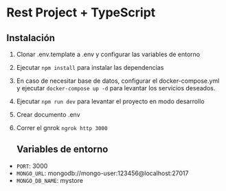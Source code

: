 # Rest Project + TypeScript
## Instalación

1. Clonar .env.template a .env y configurar las variables de entorno
2. Ejecutar `npm install` para instalar las dependencias
3. En caso de necesitar base de datos, configurar el docker-compose.yml y ejecutar `docker-compose up -d` para levantar los servicios deseados.
4. Ejecutar `npm run dev` para levantar el proyecto en modo desarrollo
5. Crear documento .env
6. Correr el gnrok `ngrok http 3000`



    ## Variables de entorno
- `PORT`: 3000
- `MONGO_URL`: mongodb://mongo-user:123456@localhost:27017
- `MONGO_DB_NAME`: mystore

